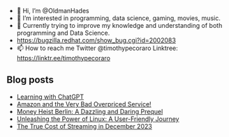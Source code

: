 - 👋 Hi, I’m @OldmanHades
- 👀 I’m interested in programming, data science, gaming, movies, music.
- 🌱 Currently trying to improve my knowledge and understanding of both programming and Data Science.
- https://bugzilla.redhat.com/show_bug.cgi?id=2002083
- 📫 How to reach me Twitter @timothypecoraro
Linktree: https://linktr.ee/timothypecoraro

## Blog posts
<!-- BLOG-POST-LIST:START -->
- [Learning with ChatGPT](https://medium.com/@timothypecoraro/learning-with-chatgpt-813dd0b491eb?source=rss-5097f5c9b801------2)
- [Amazon and the Very Bad Overpriced Service!](https://medium.com/@timothypecoraro/amazon-and-the-very-bad-overpriced-service-a51a42bb6f10?source=rss-5097f5c9b801------2)
- [Money Heist Berlin: A Dazzling and Daring Prequel](https://medium.com/@timothypecoraro/money-heist-berlin-a-dazzling-and-daring-prequel-512a0ca90f6f?source=rss-5097f5c9b801------2)
- [Unleashing the Power of Linux: A User-Friendly Journey](https://medium.com/@timothypecoraro/unleashing-the-power-of-linux-a-user-friendly-journey-50953f7642d4?source=rss-5097f5c9b801------2)
- [The True Cost of Streaming in December 2023](https://medium.com/@timothypecoraro/the-true-cost-of-streaming-in-december-2023-0eae985d9c4b?source=rss-5097f5c9b801------2)
<!-- BLOG-POST-LIST:END -->

